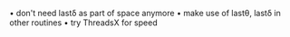 • don't need lastδ as part of space anymore
• make use of lastθ, lastδ in other routines
• try ThreadsX for speed